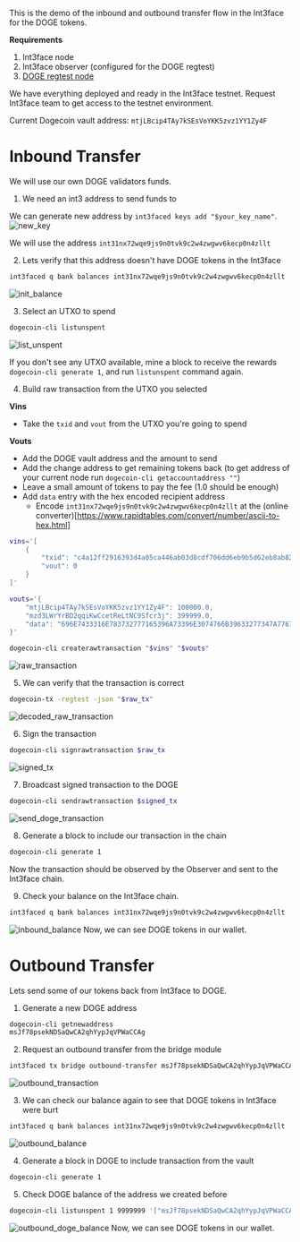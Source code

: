 This is the demo of the inbound and outbound transfer flow in the Int3face for the DOGE tokens.

**Requirements**
1. Int3face node
2. Int3face observer (configured for the DOGE regtest)
3. [DOGE regtest node](./dogecoin_deploy.md)

We have everything deployed and ready in the Int3face testnet. Request Int3face team to get access to the testnet environment.

Current Dogecoin vault address: `mtjLBcip4TAy7kSEsVoYKK5zvz1YY1Zy4F`

# Inbound Transfer

We will use our own DOGE validators funds.

1. We need an int3 address to send funds to

We can generate new address by `int3faced keys add "$your_key_name"`.
![new_key](./images/dogecoin_inbound_outbound/new_key.png)

We will use the address `int31nx72wqe9js9n0tvk9c2w4zwgwv6kecp0n4zllt`

2. Lets verify that this address doesn't have DOGE tokens in the Int3face
```sh
int3faced q bank balances int31nx72wqe9js9n0tvk9c2w4zwgwv6kecp0n4zllt
```
![init_balance](./images/dogecoin_inbound_outbound/init_balance.png)

3. Select an UTXO to spend
```sh
dogecoin-cli listunspent 
```
![list_unspent](./images/dogecoin_inbound_outbound/list_unspent.png)

If you don't see any UTXO available, mine a block to receive the rewards `dogecoin-cli generate 1`, and run `listunspent` command again.

4. Build raw transaction from the UTXO you selected

**Vins**
   * Take the `txid` and `vout` from the UTXO you're going to spend

**Vouts**
   * Add the DOGE vault address and the amount to send
   * Add the change address to get remaining tokens back (to get address of your current node run `dogecoin-cli getaccountaddress ""`)
   * Leave a small amount of tokens to pay the fee (1.0 should be enough)
   * Add `data` entry with the hex encoded recipient address
     * Encode `int31nx72wqe9js9n0tvk9c2w4zwgwv6kecp0n4zllt` at the (online converter)[https://www.rapidtables.com/convert/number/ascii-to-hex.html]

```sh
vins='[
    {
        "txid": "c4a12ff2916393d4a05ca446ab03d8cdf706dd6eb9b5d62eb8ab82cb08a01602",
        "vout": 0
    }
]'

vouts='{
    "mtjLBcip4TAy7kSEsVoYKK5zvz1YY1Zy4F": 100000.0,
    "mzd3LWrYrBD2qqiKwCcetReLtNC9Sfcr3j": 399999.0,
    "data": "696E7433316E783732777165396A73396E3074766B39633277347A77677776366B656370306E347A6C6C74"
}'

dogecoin-cli createrawtransaction "$vins" "$vouts"
```
![raw_transaction](./images/dogecoin_inbound_outbound/raw_transaction.png)

5. We can verify that the transaction is correct
```sh
dogecoin-tx -regtest -json "$raw_tx"
```
![decoded_raw_transaction](./images/dogecoin_inbound_outbound/decoded_raw_transaction.png)

6. Sign the transaction
```sh
dogecoin-cli signrawtransaction $raw_tx
```
![signed_tx](./images/dogecoin_inbound_outbound/signed_transaction.png)

7. Broadcast signed transaction to the DOGE
```sh
dogecoin-cli sendrawtransaction $signed_tx
```
![send_doge_transaction](./images/dogecoin_inbound_outbound/send_doge_transaction.png)

8. Generate a block to include our transaction in the chain
```sh
dogecoin-cli generate 1
```

Now the transaction should be observed by the Observer and sent to the Int3face chain.

9. Check your balance on the Int3face chain.
```sh
int3faced q bank balances int31nx72wqe9js9n0tvk9c2w4zwgwv6kecp0n4zllt
```
![inbound_balance](./images/dogecoin_inbound_outbound/inbound_balance.png)
Now, we can see DOGE tokens in our wallet.

# Outbound Transfer

Lets send some of our tokens back from Int3face to DOGE.

1. Generate a new DOGE address
```sh
dogecoin-cli getnewaddress
msJf78psekNDSaQwCA2qhYypJqVPWaCCAg
```

2. Request an outbound transfer from the bridge module
```sh
int3faced tx bridge outbound-transfer msJf78psekNDSaQwCA2qhYypJqVPWaCCAg dogecoin-doge 5000000000000 --from doge_test
```
![outbound_transaction](./images/dogecoin_inbound_outbound/outbound_transaction.png)

3. We can check our balance again to see that DOGE tokens in Int3face were burt
```sh
int3faced q bank balances int31nx72wqe9js9n0tvk9c2w4zwgwv6kecp0n4zllt
```
![outbound_balance](./images/dogecoin_inbound_outbound/outbound_balance.png)

4. Generate a block in DOGE to include transaction from the vault
```sh
dogecoin-cli generate 1
```

5. Check DOGE balance of the address we created before
```sh
dogecoin-cli listunspent 1 9999999 '["msJf78psekNDSaQwCA2qhYypJqVPWaCCAg"]'
```
![outbound_doge_balance](./images/dogecoin_inbound_outbound/outbound_doge_balance.png)
Now, we can see DOGE tokens in our wallet.
